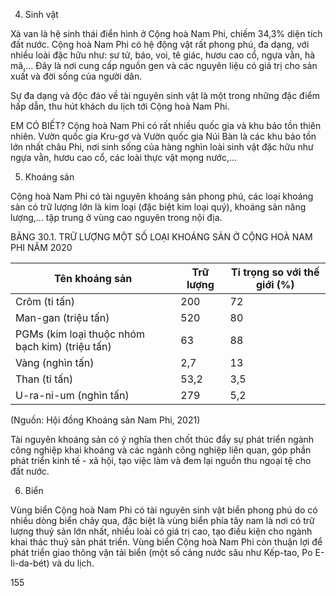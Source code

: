 4. Sinh vật

Xà van là hệ sinh thái điển hình ở Cộng hoà Nam Phi, chiếm 34,3% diện tích đất nước. Cộng hoà Nam Phi có hệ động vật rất phong phú, đa dạng, với nhiều loài đặc hữu như: sư tử, báo, voi, tê giác, hươu cao cổ, ngựa vằn, hà mã,... Đây là nơi cung cấp nguồn gen và các nguyên liệu có giá trị cho sản xuất và đời sống của người dân.

Sự đa dạng và độc đáo về tài nguyên sinh vật là một trong những đặc điểm hấp dẫn, thu hút khách du lịch tới Cộng hoà Nam Phi.

EM CÓ BIẾT?
Cộng hoà Nam Phi có rất nhiều quốc gia và khu bảo tồn thiên nhiên. Vườn quốc gia Kru-gơ và Vườn quốc gia Núi Bàn là các khu bảo tồn lớn nhất châu Phi, nơi sinh sống của hàng nghìn loài sinh vật đặc hữu như ngựa vằn, hươu cao cổ, các loài thực vật mọng nước,...

5. Khoáng sản

Cộng hoà Nam Phi có tài nguyên khoáng sản phong phú, các loại khoáng sản có trữ lượng lớn là kim loại (đặc biệt kim loại quý), khoáng sản năng lượng,... tập trung ở vùng cao nguyên trong nội địa.

BẢNG 30.1. TRỮ LƯỢNG MỘT SỐ LOẠI KHOÁNG SẢN Ở CỘNG HOÀ NAM PHI NĂM 2020

Tên khoáng sản | Trữ lượng | Tỉ trọng so với thế giới (%)
--- | --- | ---
Crôm (ti tấn) | 200 | 72
Man-gan (triệu tấn) | 520 | 80
PGMs (kim loại thuộc nhóm bạch kim) (triệu tấn) | 63 | 88
Vàng (nghìn tấn) | 2,7 | 13
Than (tỉ tấn) | 53,2 | 3,5
U-ra-ni-um (nghìn tấn) | 279 | 5,2

(Nguồn: Hội đồng Khoáng sản Nam Phi, 2021)

Tài nguyên khoáng sản có ý nghĩa then chốt thúc đẩy sự phát triển ngành công nghiệp khai khoáng và các ngành công nghiệp liên quan, góp phần phát triển kinh tế - xã hội, tạo việc làm và đem lại nguồn thu ngoại tệ cho đất nước.

6. Biển

Vùng biển Cộng hoà Nam Phi có tài nguyên sinh vật biển phong phú do có nhiều dòng biển chảy qua, đặc biệt là vùng biển phía tây nam là nơi có trữ lượng thuỷ sản lớn nhất, nhiều loài có giá trị cao, tạo điều kiện cho ngành khai thác thuỷ sản phát triển. Vùng biển Cộng hoà Nam Phi còn thuận lợi để phát triển giao thông vận tải biển (một số cảng nước sâu như Kếp-tao, Po E-li-da-bét) và du lịch.

155
